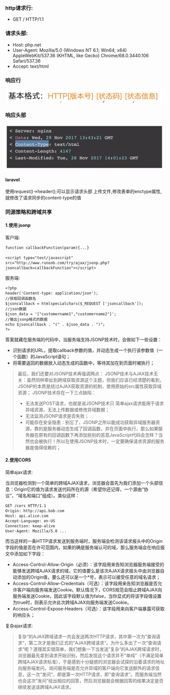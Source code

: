 ### http请求行: 
* GET / HTTP/1.1

### 请求头部:
* Host: php.net
* User-Agent: Mozilla/5.0 (Windows NT 6.1; Win64; x64) AppleWebKit/537.36 (KHTML, like Gecko) Chrome/68.0.3440.106 Safari/537.36
* Accept: text/html

### 响应行
![enter description here](./images/捕获_3.PNG "捕获")

### 响应头部
![enter description here](./images/捕获_4.PNG "捕获")

#### laravel
使用request()->header();可以显示请求头部
上传文件,修改表单的enctype属性, 就修改了请求同步的content-type的值

### 同源策略和跨域共享
#### 1.使用 jsonp
客户端:
``` 
function callbackFunction(param){...}

<script type="text/javascript" src="http://www.runoob.com/try/ajax/jsonp.php?jsoncallback=callbackFunction"></script>
```

服务端:
``` 
<?php
header('Content-type: application/json');
//获取回调函数名
$jsoncallback = htmlspecialchars($_REQUEST ['jsoncallback']);
//json数据
$json_data = '["customername1","customername2"]';
//输出jsonp格式的数据
echo $jsoncallback . "(" . $json_data . ")";
?>
```

答案就藏在服务端的代码中，当服务端支持JSONP技术时，会做如下一些设置：

* 识别请求的URL，提取callback参数的值，并动态生成一个执行该参数值（一个函数）的JavaScript语句；
* 将需要返回的数据放入动态生成的函数中，等待其加在到页面时被执行；

> 最后，我们还要对JSONP技术再强调两点：
>JSONP技术与AJAX技术无关：虽然同样牵扯到跨域获取资源这个主题，但我们应该已经清楚的看到，JSONP的本质是绕过AJAX获取资源的机制，使用原始的src属性获取异域资源；
>JSONP技术存在一下三点缺陷：
>* 无法发送POST请求，也就是说JSONP技术只
简单ajax请求能用于请求异域资源，无法上传数据或修改异域数据；
>* 无法监测JSONP请求是否失败；
>* 可能存在安全隐患：别忘了，JSONP之所以能成功获取异域服务器资源，靠的是服务器动态生成了回调函数，并在页面中执行，那么如果服务器在原有的回调函数下再添加些别的恶意JavaScript代码会怎样？当然也会被执行！所以在使用JSONP技术时，一定要确保请求资源的服务器是值得信赖的；

#### 2.使用CORS
简单ajax请求:

当浏览器检测到一个简单的跨域AJAX请求，浏览器会首先为我们添加一个头部信息：Origin它的值为请求发送代码所在的源（希望你还记得，一个源由“协议”，“域名和端口”组成）。类似这样：
``` 
GET /cors HTTP/1.1
Origin: http://api.bob.com
Host: api.alice.com
Accept-Language: en-US
Connection: keep-alive
User-Agent: Mozilla/5.0 ...
```

而当这样的一条HTTP请求发送到服务端时，服务端会检测该请求报头中的Origin字段的值是否在许可范围内，如果的确是服务端认可的域，那么服务端会在响应报文中添加如下字段：

* Access-Control-Allow-Origin（必须）：该字段用来告知浏览器服务端接受的能够发送跨域AJAX请求的域，它的值要么是该次AJAX请求报头中由浏览器自动添加的Origin值，要么还可以是一个\*号，表示可以接受任意的域名请求；
* Access-Control-Allow-Credentials（可选）：该字段用来告知浏览器是否允许客户端向服务端发送Cookie。默认情况下，CORS规范会阻止跨域AJAX向服务端发送Cookie，因此该字段默认值为false，当你显式的将该字段值设置为true时，则表示允许此次跨域AJAX向服务端发送Cookie。
* Access-Control-Expose-Headers（可选）：该字段用来向客户端暴露可获取的响应头；

复杂ajax请求:

> 复杂“的AJAX跨域请求一共会发送两次HTTP请求，其中第一次为”查询请求“，第二次才是我们正式的”AJAX跨域请求“。为什么多出了一次”查询请求“呢？道理其实很简单，我们想象一下当发送”复杂“的AJAX跨域请求时，浏览器最先拿到请求开始识别，然后发现这个请求并不“单纯”（不满足简单跨域AJAX请求标准），于是感到十分疑惑的浏览器会试探的沿着请求的地址向服务端发问，询问服务端是否允许异域的客户端向它发送额外的请求信息，这一次“发问”，即是第一次HTTP请求，即“查询请求”。而服务端当然也会这次“发问”给出相应的回答，然后浏览器就会根据回答的结果决定是否继续发送该跨域AJAX请求。

